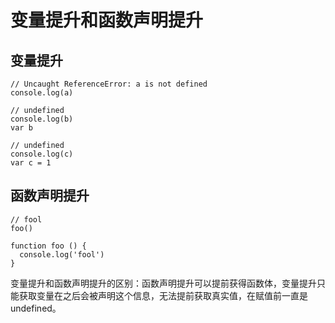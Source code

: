 # 变量提升和函数声明提升

## 变量提升

    // Uncaught ReferenceError: a is not defined
    console.log(a)

    // undefined
    console.log(b)
    var b

    // undefined
    console.log(c)
    var c = 1
    
## 函数声明提升

    // fool
    foo()

    function foo () {
      console.log('fool')
    }

变量提升和函数声明提升的区别：函数声明提升可以提前获得函数体，变量提升只能获取变量在之后会被声明这个信息，无法提前获取真实值，在赋值前一直是undefined。